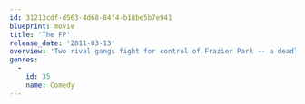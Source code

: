 ```yaml
---
id: 31213cdf-d563-4d68-84f4-b18be5b7e941
blueprint: movie
title: 'The FP'
release_date: '2011-03-13'
overview: 'Two rival gangs fight for control of Frazier Park -- a deadly arena in competitive dance-fight video game "Beat-Beat Revolution."'
genres:
  -
    id: 35
    name: Comedy
---
```

